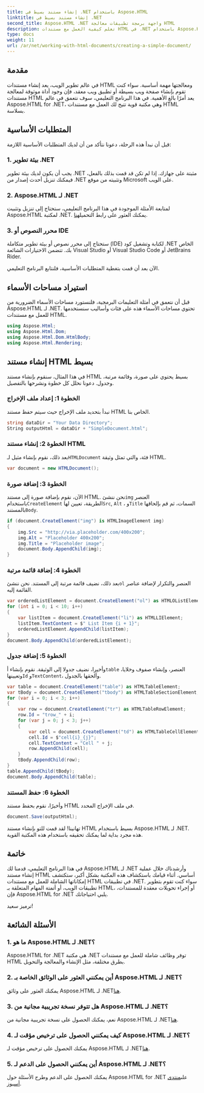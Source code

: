 ```yaml
---
title: إنشاء مستند بسيط في .NET باستخدام Aspose.HTML
linktitle: إنشاء مستند بسيط في .NET
second_title: Aspose.HTML .NET واجهة برمجة تطبيقات معالجة HTML
description: تعلم كيفية العمل مع مستندات HTML في .NET باستخدام Aspose.HTML. قم بإنشاء HTML ومعالجته وتحويله بسهولة. ابدأ اليوم!
type: docs
weight: 11
url: /ar/net/working-with-html-documents/creating-a-simple-document/
---
```


## مقدمة

في عالم تطوير الويب، يعد إنشاء مستندات HTML ومعالجتها مهمة أساسية. سواء كنت تقوم بإنشاء صفحة ويب بسيطة أو تطبيق ويب معقد، فإن وجود أداة موثوقة لمعالجة مستندات HTML يعد أمرًا بالغ الأهمية. في هذا البرنامج التعليمي، سوف نتعمق في عالم Aspose.HTML for .NET، وهي مكتبة قوية تتيح لك العمل مع مستندات HTML بسلاسة. 

## المتطلبات الأساسية

قبل أن نبدأ هذه الرحلة، دعونا نتأكد من أن لديك المتطلبات الأساسية اللازمة:

### 1. بيئة تطوير .NET

يجب أن يكون لديك بيئة تطوير .NET مثبتة على جهازك. إذا لم تكن قد قمت بذلك بالفعل، فيمكنك تنزيل أحدث إصدار من .NET وتثبيته من موقع Microsoft على الويب.

### 2. Aspose.HTML لـ .NET

 لمتابعة الأمثلة الموجودة في هذا البرنامج التعليمي، ستحتاج إلى تنزيل وتثبيت Aspose.HTML لمكتبة .NET. يمكنك العثور على رابط التحميل[هنا](https://releases.aspose.com/html/net/).

### 3. محرر النصوص أو IDE

ستحتاج إلى محرر نصوص أو بيئة تطوير متكاملة (IDE) لكتابة وتشغيل كود .NET الخاص بك. تتضمن الاختيارات الشائعة Visual Studio أو Visual Studio Code أو JetBrains Rider.

الآن بعد أن قمت بتغطية المتطلبات الأساسية، فلنتابع البرنامج التعليمي.

## استيراد مساحات الأسماء

قبل أن نتعمق في أمثلة التعليمات البرمجية، فلنستورد مساحات الأسماء الضرورية من Aspose.HTML لـ .NET. تحتوي مساحات الأسماء هذه على فئات وأساليب سنستخدمها للعمل مع مستندات HTML.

```csharp
using Aspose.Html;
using Aspose.Html.Dom;
using Aspose.Html.Dom.HtmlBody;
using Aspose.Html.Rendering;
```

## إنشاء مستند HTML بسيط

في هذا المثال، سنقوم بإنشاء مستند HTML بسيط يحتوي على صورة، وقائمة مرتبة، وجدول. دعونا نحلل كل خطوة ونشرحها بالتفصيل.

### الخطوة 1: إعداد ملف الإخراج

نبدأ بتحديد ملف الإخراج حيث سيتم حفظ مستند HTML الخاص بنا.

```csharp
string dataDir = "Your Data Directory";
String outputHtml = dataDir + "SimpleDocument.html";
```

### الخطوة 2: إنشاء مستند HTML

 بعد ذلك، نقوم بإنشاء مثيل لـ`HTMLDocument` فئة، والتي تمثل وثيقة HTML.

```csharp
var document = new HTMLDocument();
```

### الخطوة 3: إضافة صورة

الآن، نقوم بإضافة صورة إلى مستند HTML. نحن ننشئ`img` العنصر باستخدام`CreateElement` الطريقة، تعيين لها`Src`, `Alt` ، و`Title` السمات، ثم قم بإلحاقها بالمستند`Body`.

```csharp
if (document.CreateElement("img") is HTMLImageElement img)
{
    img.Src = "http://via.placeholder.com/400x200";
    img.Alt = "Placeholder 400x200";
    img.Title = "Placeholder image";
    document.Body.AppendChild(img);
}
```

### الخطوة 4: إضافة قائمة مرتبة

 بعد ذلك، نضيف قائمة مرتبة إلى المستند. نحن ننشئ`ol` العنصر والتكرار لإضافة عناصر القائمة إليه.

```csharp
var orderedListElement = document.CreateElement("ol") as HTMLOListElement;
for (int i = 0; i < 10; i++)
{
    var listItem = document.CreateElement("li") as HTMLLIElement;
    listItem.TextContent = $" List Item {i + 1}";
    orderedListElement.AppendChild(listItem);
}
document.Body.AppendChild(orderedListElement);
```

### الخطوة 5: إضافة جدول

 وأخيرا، نضيف جدولا إلى الوثيقة. نقوم بإنشاء أ`table` العنصر، وإنشاء صفوف وخلايا، وتعيينها`Id` و`TextContent`، وألحقها بالجدول.

```csharp
var table = document.CreateElement("table") as HTMLTableElement;
var tBody = document.CreateElement("tbody") as HTMLTableSectionElement;
for (var i = 0; i < 3; i++)
{
    var row = document.CreateElement("tr") as HTMLTableRowElement;
    row.Id = "trow_" + i;
    for (var j = 0; j < 3; j++)
    {
        var cell = document.CreateElement("td") as HTMLTableCellElement;
        cell.Id = $"cell{i}_{j}";
        cell.TextContent = "Cell " + j;
        row.AppendChild(cell);
    }
    tBody.AppendChild(row);
}
table.AppendChild(tBody);
document.Body.AppendChild(table);
```

### الخطوة 6: حفظ المستند

وأخيرًا، نقوم بحفظ مستند HTML في ملف الإخراج المحدد.

```csharp
document.Save(outputHtml);
```

تهانينا! لقد قمت للتو بإنشاء مستند HTML بسيط باستخدام Aspose.HTML لـ .NET. هذه مجرد بداية لما يمكنك تحقيقه باستخدام هذه المكتبة القوية.

## خاتمة

في هذا البرنامج التعليمي، قدمنا لك Aspose.HTML لـ .NET وأرشدناك خلال عملية إنشاء مستند HTML أساسي. أثناء قيامك باستكشاف هذه المكتبة بشكل أكبر، ستكتشف إمكاناتها الشاملة للعمل مع مستندات HTML في تطبيقات .NET. سواء كنت تقوم بتطوير تطبيقات الويب، أو أتمتة المهام المتعلقة بـ HTML، أو إجراء تحويلات معقدة للمستندات، فإن Aspose.HTML for .NET يلبي احتياجاتك.

ترميز سعيد!

## الأسئلة الشائعة

### 1. ما هو Aspose.HTML لـ .NET؟

Aspose.HTML for .NET هي مكتبة .NET توفر وظائف شاملة للعمل مع مستندات HTML بطرق مختلفة، مثل الإنشاء والمعالجة والتحويل.

### 2. أين يمكنني العثور على الوثائق الخاصة بـ Aspose.HTML لـ .NET؟

 يمكنك العثور على وثائق Aspose.HTML لـ .NET[هنا](https://reference.aspose.com/html/net/).

### 3. هل تتوفر نسخة تجريبية مجانية من Aspose.HTML لـ .NET؟

 نعم، يمكنك الحصول على نسخة تجريبية مجانية من Aspose.HTML لـ .NET[هنا](https://releases.aspose.com/).

### 4. كيف يمكنني الحصول على ترخيص مؤقت لـ Aspose.HTML لـ .NET؟

يمكنك الحصول على ترخيص مؤقت لـ Aspose.HTML لـ .NET[هنا](https://purchase.aspose.com/temporary-license/).

### 5. أين يمكنني الحصول على الدعم لـ Aspose.HTML لـ .NET؟

 يمكنك الحصول على الدعم وطرح الأسئلة حول Aspose.HTML for .NET على[منتدى أسبوز](https://forum.aspose.com/).
